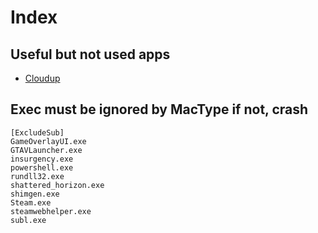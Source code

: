 # Index

## Useful but not used apps

- [Cloudup](https://cloudup.com/download/win)

## Exec must be ignored by MacType if not, crash

```
[ExcludeSub]
GameOverlayUI.exe
GTAVLauncher.exe
insurgency.exe
powershell.exe
rundll32.exe
shattered_horizon.exe
shimgen.exe
Steam.exe
steamwebhelper.exe
subl.exe
```
